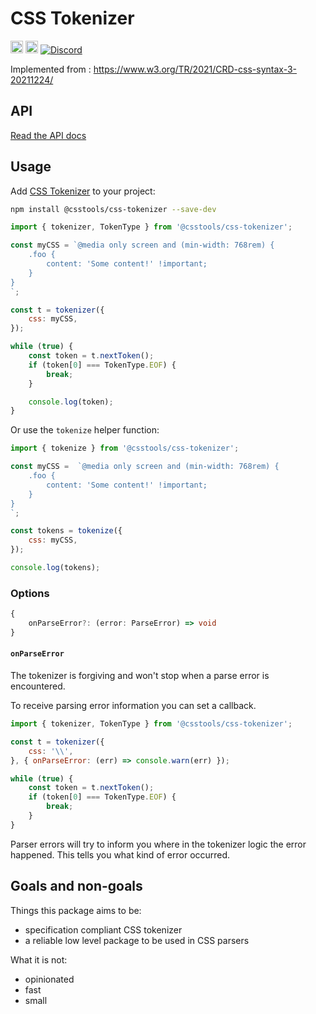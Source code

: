 # CSS Tokenizer

[<img alt="npm version" src="https://img.shields.io/npm/v/@csstools/css-tokenizer.svg" height="20">][npm-url]
[<img alt="Build Status" src="https://github.com/csstools/postcss-plugins/workflows/test/badge.svg" height="20">][cli-url]
[<img alt="Discord" src="https://shields.io/badge/Discord-5865F2?logo=discord&logoColor=white">][discord]

Implemented from : https://www.w3.org/TR/2021/CRD-css-syntax-3-20211224/

## API

[Read the API docs](./docs/css-tokenizer.md)

## Usage

Add [CSS Tokenizer] to your project:

```bash
npm install @csstools/css-tokenizer --save-dev
```

```js
import { tokenizer, TokenType } from '@csstools/css-tokenizer';

const myCSS = `@media only screen and (min-width: 768rem) {
	.foo {
		content: 'Some content!' !important;
	}
}
`;

const t = tokenizer({
	css: myCSS,
});

while (true) {
	const token = t.nextToken();
	if (token[0] === TokenType.EOF) {
		break;
	}

	console.log(token);
}
```

Or use the `tokenize` helper function:

```js
import { tokenize } from '@csstools/css-tokenizer';

const myCSS =  `@media only screen and (min-width: 768rem) {
	.foo {
		content: 'Some content!' !important;
	}
}
`;

const tokens = tokenize({
	css: myCSS,
});

console.log(tokens);
```

### Options

```ts
{
	onParseError?: (error: ParseError) => void
}
```

#### `onParseError`

The tokenizer is forgiving and won't stop when a parse error is encountered.

To receive parsing error information you can set a callback.

```js
import { tokenizer, TokenType } from '@csstools/css-tokenizer';

const t = tokenizer({
	css: '\\',
}, { onParseError: (err) => console.warn(err) });

while (true) {
	const token = t.nextToken();
	if (token[0] === TokenType.EOF) {
		break;
	}
}
```

Parser errors will try to inform you where in the tokenizer logic the error happened.
This tells you what kind of error occurred.

## Goals and non-goals

Things this package aims to be:
- specification compliant CSS tokenizer
- a reliable low level package to be used in CSS parsers

What it is not:
- opinionated
- fast
- small

[cli-url]: https://github.com/csstools/postcss-plugins/actions/workflows/test.yml?query=workflow/test
[discord]: https://discord.gg/bUadyRwkJS
[npm-url]: https://www.npmjs.com/package/@csstools/css-tokenizer

[CSS Tokenizer]: https://github.com/csstools/postcss-plugins/tree/main/packages/css-tokenizer

